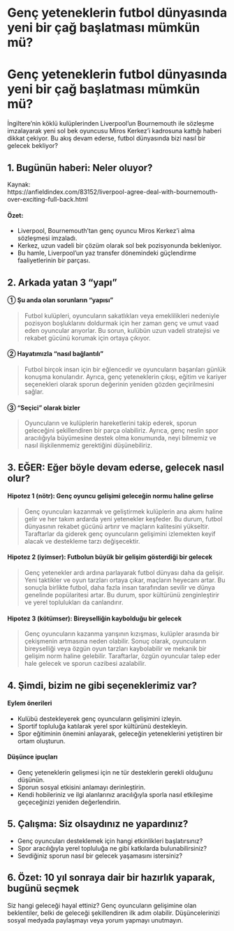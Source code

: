 # Genç yeteneklerin futbol dünyasında yeni bir çağ başlatması mümkün mü?

<h1>Genç yeteneklerin futbol dünyasında yeni bir çağ başlatması mümkün mü?</h1>
<p>İngiltere&#8217;nin köklü kulüplerinden Liverpool&#8217;un Bournemouth ile sözleşme imzalayarak yeni sol bek oyuncusu Miros Kerkez&#8217;i kadrosuna kattığı haberi dikkat çekiyor. Bu akış devam ederse, futbol dünyasında bizi nasıl bir gelecek bekliyor?</p>
<h2>1. Bugünün haberi: Neler oluyor?</h2>
<p>Kaynak:<br />
https://anfieldindex.com/83152/liverpool-agree-deal-with-bournemouth-over-exciting-full-back.html</p>
<h4>Özet:</h4>
<ul>
<li>Liverpool, Bournemouth&#8217;tan genç oyuncu Miros Kerkez&#8217;i alma sözleşmesi imzaladı.</li>
<li>Kerkez, uzun vadeli bir çözüm olarak sol bek pozisyonunda bekleniyor.</li>
<li>Bu hamle, Liverpool&#8217;un yaz transfer dönemindeki güçlendirme faaliyetlerinin bir parçası.</li>
</ul>
<h2>2. Arkada yatan 3 “yapı”</h2>
<h4>① Şu anda olan sorunların “yapısı”</h4>
<blockquote>
<p>Futbol kulüpleri, oyuncuların sakatlıkları veya emeklilikleri nedeniyle pozisyon boşluklarını doldurmak için her zaman genç ve umut vaad eden oyuncular arıyorlar. Bu sorun, kulübün uzun vadeli stratejisi ve rekabet gücünü korumak için ortaya çıkıyor.</p>
</blockquote>
<h4>② Hayatımızla “nasıl bağlantılı”</h4>
<blockquote>
<p>Futbol birçok insan için bir eğlencedir ve oyuncuların başarıları günlük konuşma konularıdır. Ayrıca, genç yeteneklerin çıkışı, eğitim ve kariyer seçenekleri olarak sporun değerinin yeniden gözden geçirilmesini sağlar.</p>
</blockquote>
<h4>③ “Seçici” olarak bizler</h4>
<blockquote>
<p>Oyuncuların ve kulüplerin hareketlerini takip ederek, sporun geleceğini şekillendiren bir parça olabiliriz. Ayrıca, genç neslin spor aracılığıyla büyümesine destek olma konumunda, neyi bilmemiz ve nasıl ilişkilenmemiz gerektiğini düşünebiliriz.</p>
</blockquote>
<h2>3. EĞER: Eğer böyle devam ederse, gelecek nasıl olur?</h2>
<h4>Hipotez 1 (nötr): Genç oyuncu gelişimi geleceğin normu haline gelirse</h4>
<blockquote>
<p>Genç oyuncuları kazanmak ve geliştirmek kulüplerin ana akımı haline gelir ve her takım ardarda yeni yetenekler keşfeder. Bu durum, futbol dünyasının rekabet gücünü artırır ve maçların kalitesini yükseltir. Taraftarlar da giderek genç oyuncuların gelişimini izlemekten keyif alacak ve destekleme tarzı değişecektir.</p>
</blockquote>
<h4>Hipotez 2 (iyimser): Futbolun büyük bir gelişim gösterdiği bir gelecek</h4>
<blockquote>
<p>Genç yetenekler ardı ardına parlayarak futbol dünyası daha da gelişir. Yeni taktikler ve oyun tarzları ortaya çıkar, maçların heyecanı artar. Bu sonuçla birlikte futbol, daha fazla insan tarafından sevilir ve dünya genelinde popülaritesi artar. Bu durum, spor kültürünü zenginleştirir ve yerel toplulukları da canlandırır.</p>
</blockquote>
<h4>Hipotez 3 (kötümser): Bireyselliğin kaybolduğu bir gelecek</h4>
<blockquote>
<p>Genç oyuncuların kazanma yarışının kızışması, kulüpler arasında bir çekişmenin artmasına neden olabilir. Sonuç olarak, oyuncuların bireyselliği veya özgün oyun tarzları kaybolabilir ve mekanik bir gelişim norm haline gelebilir. Taraftarlar, özgün oyuncular talep eder hale gelecek ve sporun cazibesi azalabilir.</p>
</blockquote>
<h2>4. Şimdi, bizim ne gibi seçeneklerimiz var?</h2>
<h4>Eylem önerileri</h4>
<ul>
<li>Kulübü destekleyerek genç oyuncuların gelişimini izleyin.</li>
<li>Sportif topluluğa katılarak yerel spor kültürünü destekleyin.</li>
<li>Spor eğitiminin önemini anlayarak, geleceğin yeteneklerini yetiştiren bir ortam oluşturun.</li>
</ul>
<h4>Düşünce ipuçları</h4>
<ul>
<li>Genç yeteneklerin gelişmesi için ne tür desteklerin gerekli olduğunu düşünün.</li>
<li>Sporun sosyal etkisini anlamayı derinleştirin.</li>
<li>Kendi hobileriniz ve ilgi alanlarınız aracılığıyla sporla nasıl etkileşime geçeceğinizi yeniden değerlendirin.</li>
</ul>
<h2>5. Çalışma: Siz olsaydınız ne yapardınız?</h2>
<ul>
<li>Genç oyuncuları desteklemek için hangi etkinlikleri başlatırsınız?</li>
<li>Spor aracılığıyla yerel topluluğa ne gibi katkılarda bulunabilirsiniz?</li>
<li>Sevdiğiniz sporun nasıl bir gelecek yaşamasını istersiniz?</li>
</ul>
<h2>6. Özet: 10 yıl sonraya dair bir hazırlık yaparak, bugünü seçmek</h2>
<p>Siz hangi geleceği hayal ettiniz? Genç oyuncuların gelişimine olan beklentiler, belki de geleceği şekillendiren ilk adım olabilir. Düşüncelerinizi sosyal medyada paylaşmayı veya yorum yapmayı unutmayın.</p>

